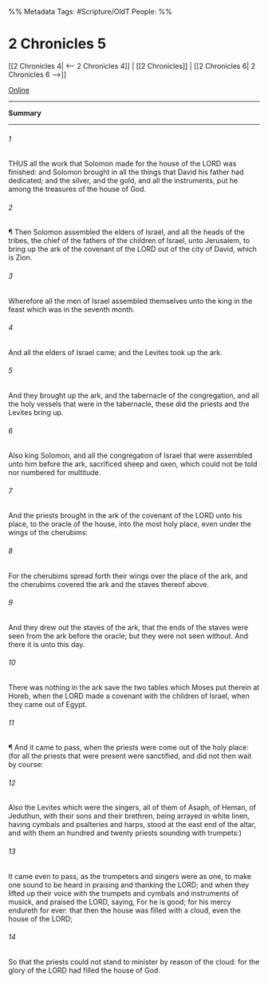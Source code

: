 

%% Metadata
Tags: #Scripture/OldT
People: 
%%
# 2 Chronicles 5
[[2 Chronicles 4| <-- 2 Chronicles 4]] | [[2 Chronicles]] | [[2 Chronicles 6| 2 Chronicles 6 -->]]

[Online](https://churchofjesuschrist.org/study/scriptures/ot/2-chr/5?lang=eng)

---
__Summary__



---

###### 1
THUS all the work that Solomon made for the house of the LORD was finished: and Solomon brought in all the things that David his father had dedicated; and the silver, and the gold, and all the instruments, put he among the treasures of the house of God.
###### 2
¶ Then Solomon assembled the elders of Israel, and all the heads of the tribes, the chief of the fathers of the children of Israel, unto Jerusalem, to bring up the ark of the covenant of the LORD out of the city of David, which is Zion.
###### 3
Wherefore all the men of Israel assembled themselves unto the king in the feast which was in the seventh month.
###### 4
And all the elders of Israel came; and the Levites took up the ark.
###### 5
And they brought up the ark, and the tabernacle of the congregation, and all the holy vessels that were in the tabernacle, these did the priests and the Levites bring up.
###### 6
Also king Solomon, and all the congregation of Israel that were assembled unto him before the ark, sacrificed sheep and oxen, which could not be told nor numbered for multitude.
###### 7
And the priests brought in the ark of the covenant of the LORD unto his place, to the oracle of the house, into the most holy place, even under the wings of the cherubims:
###### 8
For the cherubims spread forth their wings over the place of the ark, and the cherubims covered the ark and the staves thereof above.
###### 9
And they drew out the staves of the ark, that the ends of the staves were seen from the ark before the oracle; but they were not seen without.  And there it is unto this day.
###### 10
There was nothing in the ark save the two tables which Moses put therein at Horeb, when the LORD made a covenant with the children of Israel, when they came out of Egypt.
###### 11
¶ And it came to pass, when the priests were come out of the holy place: (for all the priests that were present were sanctified, and did not then wait by course:
###### 12
Also the Levites which were the singers, all of them of Asaph, of Heman, of Jeduthun, with their sons and their brethren, being arrayed in white linen, having cymbals and psalteries and harps, stood at the east end of the altar, and with them an hundred and twenty priests sounding with trumpets:)
###### 13
It came even to pass, as the trumpeters and singers were as one, to make one sound to be heard in praising and thanking the LORD; and when they lifted up their voice with the trumpets and cymbals and instruments of musick, and praised the LORD, saying, For he is good; for his mercy endureth for ever: that then the house was filled with a cloud, even the house of the LORD;
###### 14
So that the priests could not stand to minister by reason of the cloud: for the glory of the LORD had filled the house of God.



